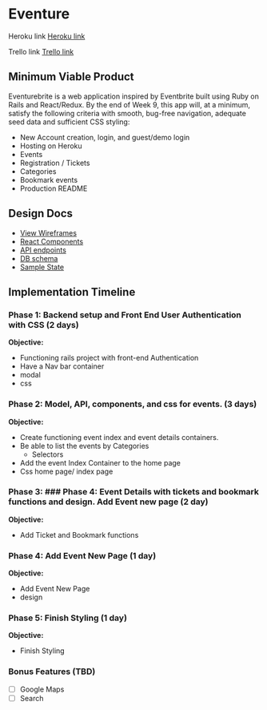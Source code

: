 # Eventure

Heroku link
[Heroku link][heroku]

[heroku]: eventurebrite.herokuapp.com

Trello link
[Trello link][trello]

[trello]: https://trello.com/johnlee283

## Minimum Viable Product

Eventurebrite is a web application inspired by Eventbrite built using Ruby on Rails and React/Redux. By the end of Week 9, this app will, at a minimum, satisfy the following criteria with smooth, bug-free navigation, adequate seed data and sufficient CSS styling:

- New Account creation, login, and guest/demo login
- Hosting on Heroku
- Events
- Registration / Tickets
- Categories
- Bookmark events
- Production README

## Design Docs
* [View Wireframes][wireframes]
* [React Components][components]
* [API endpoints][api-endpoints]
* [DB schema][schema]
* [Sample State][sample-state]

[wireframes]: ./wireframes
[components]: ./component-hierarchy.md
[sample-state]: ./sample-state.md
[api-endpoints]: ./api-endpoints.md
[schema]: ./schema.md


## Implementation Timeline

### Phase 1: Backend setup and Front End User Authentication with CSS (2 days)

**Objective:**
- Functioning rails project with front-end Authentication
- Have a Nav bar container
- modal
- css

### Phase 2: Model, API, components, and css for events. (3 days)

**Objective:**
- Create functioning event index and event details containers.
- Be able to list the events by Categories  
  - Selectors
- Add the event Index Container to the home page
- Css home page/ index page

### Phase 3: ### Phase 4: Event Details with tickets and bookmark functions and design. Add Event new page (2 day)

**Objective:**
- Add Ticket and Bookmark functions

### Phase 4: Add Event New Page  (1 day)

**Objective:**
- Add Event New Page
- design

### Phase 5: Finish Styling (1 day)

**Objective:**
- Finish Styling

### Bonus Features (TBD)
- [ ] Google Maps
- [ ] Search
